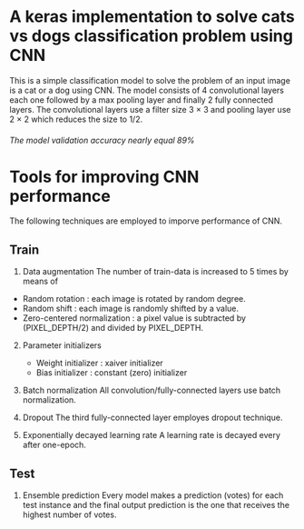 # A keras implementation to solve cats vs dogs classification problem using CNN 


This is a simple classification model to solve the problem of an input image is a cat or a dog using CNN.
The model consists of 4 convolutional layers each one followed by a max pooling layer and finally 2 fully connected layers.
The convolutional layers use a filter size 3 × 3 and pooling layer use 2 ×  2 which reduces the size to 1/2. 

###### The model validation accuracy nearly equal 89%

# Tools for improving CNN performance
The following techniques are employed to imporve performance of CNN.

## Train ##

1. Data augmentation
  The number of train-data is increased to 5 times by means of
  - Random rotation : each image is rotated by random degree.
  - Random shift : each image is randomly shifted by a value.
  - Zero-centered normalization : a pixel value is subtracted by (PIXEL_DEPTH/2) and divided by PIXEL_DEPTH.

2. Parameter initializers
   - Weight initializer : xaiver initializer
   - Bias initializer : constant (zero) initializer

3. Batch normalization
   All convolution/fully-connected layers use batch normalization.

4. Dropout
   The third fully-connected layer employes dropout technique.

5. Exponentially decayed learning rate
   A learning rate is decayed every after one-epoch.

## Test ##
1. Ensemble prediction
   Every model makes a prediction (votes) for each test instance and the final output prediction is the one that receives the highest        number of votes.
